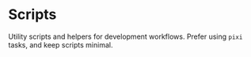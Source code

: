 # Scripts

Utility scripts and helpers for development workflows. Prefer using `pixi` tasks, and keep scripts minimal.

